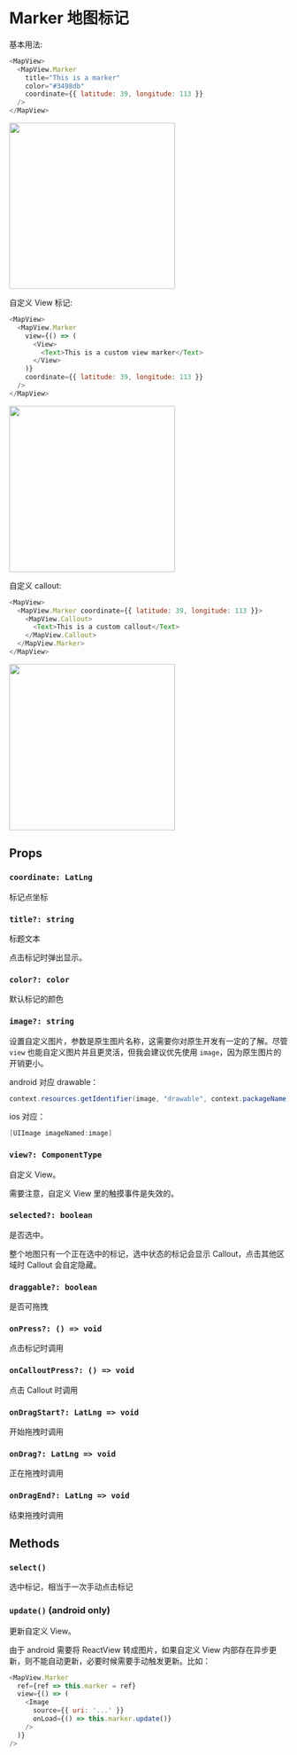# Marker 地图标记

基本用法:
```javascript
<MapView>
  <MapView.Marker
    title="This is a marker"
    color="#3498db"
    coordinate={{ latitude: 39, longitude: 113 }}
  />
</MapView>
```
<img src="https://user-images.githubusercontent.com/1709072/36655491-f24ab3d0-1afd-11e8-8928-622a624aa850.png" width=300>

自定义 View 标记:
```javascript
<MapView>
  <MapView.Marker
    view={() => (
      <View>
        <Text>This is a custom view marker</Text>
      </View>
    )}
    coordinate={{ latitude: 39, longitude: 113 }}
  />
</MapView>
```
<img src="https://user-images.githubusercontent.com/1709072/36655993-03dbbfba-1b01-11e8-9b38-970acb5f6447.png" width=300>

自定义 callout:
```javascript
<MapView>
  <MapView.Marker coordinate={{ latitude: 39, longitude: 113 }}>
    <MapView.Callout>
      <Text>This is a custom callout</Text>
    </MapView.Callout>
  </MapView.Marker>
</MapView>
```
<img src="https://user-images.githubusercontent.com/1709072/36655994-0449591c-1b01-11e8-854d-b2cf7dbf21c1.png" width=300>

## Props

### `coordinate: LatLng`
标记点坐标

### `title?: string`
标题文本

点击标记时弹出显示。

### `color?: color`
默认标记的颜色

### `image?: string`
设置自定义图片，参数是原生图片名称，这需要你对原生开发有一定的了解。尽管 `view` 也能自定义图片并且更灵活，但我会建议优先使用 `image`，因为原生图片的开销更小。

android 对应 drawable：
```java
context.resources.getIdentifier(image, "drawable", context.packageName)
```

ios 对应：
```objective-c
[UIImage imageNamed:image]
```

### `view?: ComponentType`
自定义 View。

需要注意，自定义 View 里的触摸事件是失效的。

### `selected?: boolean`
是否选中。

整个地图只有一个正在选中的标记，选中状态的标记会显示 Callout，点击其他区域时 Callout 会自定隐藏。

### `draggable?: boolean`
是否可拖拽

### `onPress?: () => void`
点击标记时调用

### `onCalloutPress?: () => void`
点击 Callout 时调用

### `onDragStart?: LatLng => void`
开始拖拽时调用

### `onDrag?: LatLng => void`
正在拖拽时调用

### `onDragEnd?: LatLng => void`
结束拖拽时调用

## Methods

### `select()`
选中标记，相当于一次手动点击标记

### `update()` (android only)
更新自定义 View。

由于 android 需要将 ReactView 转成图片，如果自定义 View 内部存在异步更新，则不能自动更新，必要时候需要手动触发更新。比如：
```javascript
<MapView.Marker
  ref={ref => this.marker = ref}
  view={() => (
    <Image
      source={{ uri: '...' }}
      onLoad={() => this.marker.update()}
    />
  )}
/>
```